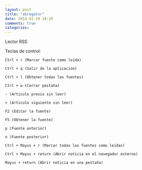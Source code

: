 ```yaml
---
layout: post
title: "akregator"
date: 2014-01-29 18:29
comments: true
categories: 
---
```

Lector RSS

Teclas de control:

	Ctrl + r (Marcar fuente como leida)

	Ctrl + q (Salir de la aplicacion)

	Ctrl + l (Obtener todas las fuentes)

	Ctrl + w (Cerrar pestaña)

	- (Articulo previo sin leer) 

	+ (Articulo siguiente sin leer) 

	F2 (Editar la fuente) 

	F5 (Obtener la fuente) 

	p (Fuente anterior) 

	n (Fuente posterior) 

	Ctrl + Mayus + r (Marcar todas las fuentes como leidas) 

	Ctrl + Mayus + return (Abrir noticia en el navegador externo) 

	Mayus + return (Abrir noticia en una pestaña)

